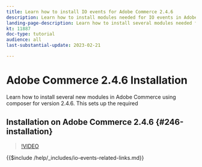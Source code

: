 ```yaml
---
title: Learn how to install IO events for Adobe Commerce 2.4.6
description: Learn how to install modules needed for IO events in Adobe Commerce 2.4.6 for use in Adobe Developer App Builder
landing-page-description: Learn how to install several modules needed for Adobe Commerce 2.4.6 using composer.  
kt: 11887
doc-type: tutorial
audience: all
last-substantial-update: 2023-02-21

---
```


# Adobe Commerce 2.4.6 Installation

Learn how to install several new modules in Adobe Commerce using composer for version 2.4.6. This sets up the required 


## Installation on Adobe Commerce 2.4.6 {#246-installation}

>[!VIDEO](https://video.tv.adobe.com/v/3415795)

{{$include /help/_includes/io-events-related-links.md}}
